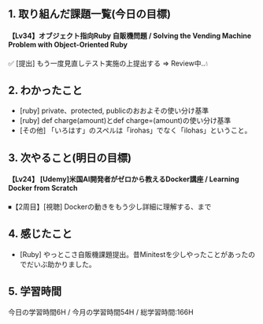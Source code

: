 ## 1. 取り組んだ課題一覧(今日の目標)  
#### 【Lv34】オブジェクト指向Ruby 自販機問題 / Solving the Vending Machine Problem with Object-Oriented Ruby
✅ [提出] もう一度見直しテスト実施の上提出する => Review中..💧

## 2. わかったこと  
- [ruby] private、protected, publicのおおよその使い分け基準
- [ruby] def charge(amount)とdef charge=(amount)の使い分け基準
- [その他] 「いろはす」のスペルは「irohas」でなく「ilohas」ということ。

## 3. 次やること(明日の目標)  
#### 【Lv24】	[Udemy]米国AI開発者がゼロから教えるDocker講座 / Learning Docker from Scratch
⏹【2周目】[視聴]  Dockerの動きをもう少し詳細に理解する、まで

## 4. 感じたこと
- [Ruby] やっとこさ自販機課題提出。昔Minitestを少しやったことがあったのでだいぶ助かりました。

## 5. 学習時間
今日の学習時間6H / 今月の学習時間54H / 総学習時間:166H
